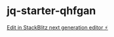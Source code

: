 # jq-starter-qhfgan

[Edit in StackBlitz next generation editor ⚡️](https://stackblitz.com/~/github.com/AdditionalTs/jq-starter-qhfgan)